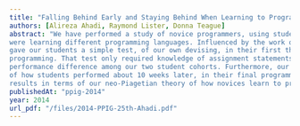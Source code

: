 ```yaml
---
title: "Falling Behind Early and Staying Behind When Learning to Program"
authors: [Alireza Ahadi, Raymond Lister, Donna Teague]
abstract: "We have performed a study of novice programmers, using students at two different institutions, who
were learning different programming languages. Influenced by the work of Dehnadi and Bornat, we
gave our students a simple test, of our own devising, in their first three weeks of formal instruction in
programming. That test only required knowledge of assignment statements. We found a wide
performance difference among our two student cohorts. Furthermore, our test was a good indication
of how students performed about 10 weeks later, in their final programming exam. We interpret our
results in terms of our neo-Piagetian theory of how novices learn to program."
publishedAt: "ppig-2014"
year: 2014
url_pdf: "/files/2014-PPIG-25th-Ahadi.pdf"
---
```

